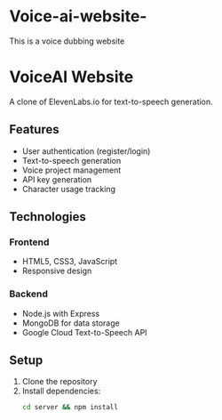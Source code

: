 # Voice-ai-website-
This is a voice dubbing website 


# VoiceAI Website

A clone of ElevenLabs.io for text-to-speech generation.

## Features

- User authentication (register/login)
- Text-to-speech generation
- Voice project management
- API key generation
- Character usage tracking

## Technologies

### Frontend
- HTML5, CSS3, JavaScript
- Responsive design

### Backend
- Node.js with Express
- MongoDB for data storage
- Google Cloud Text-to-Speech API

## Setup

1. Clone the repository
2. Install dependencies:
   ```bash
   cd server && npm install
